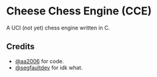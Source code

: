 # Cheese Chess Engine (CCE)

A UCI (not yet) chess engine written in C.

## Credits
- [@aa2006](https://github.com/aa2006) for code.
- [@segfaultdev](https://github.com/segfaultdev) for idk what.